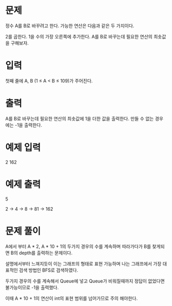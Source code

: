 # 문제
정수 A를 B로 바꾸려고 한다. 가능한 연산은 다음과 같은 두 가지이다.

2를 곱한다.
1을 수의 가장 오른쪽에 추가한다. 
A를 B로 바꾸는데 필요한 연산의 최솟값을 구해보자.

# 입력
첫째 줄에 A, B (1 ≤ A < B ≤ 109)가 주어진다.

# 출력
A를 B로 바꾸는데 필요한 연산의 최솟값에 1을 더한 값을 출력한다. 만들 수 없는 경우에는 -1을 출력한다.

# 예제 입력
2 162

# 예제 출력
5

2 → 4 → 8 → 81 → 162

# 문제 풀이
A에서 부터 A * 2, A * 10 + 1의 두가지 경우의 수를 계속하며 따라가다가 B를 찾게되면 B의 depth를 출력하는 문제이다.

설명에서부터 느껴지듯이 이는 그래프의 형태로 표현 가능하며 나는 그래프에서 가장 대표적인 검색 방법인 BFS로 검색하였다.

두가지 경우의 수를 계속해서 Queue에 넣고 Queue가 비워질때까지 정답이 없었다면 불가능이므로 -1을 출력했다.

이때 A * 10 + 1의 연산이 int의 표현 범위를 넘어가므로 주의 해야한다.